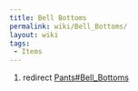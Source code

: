 ```yaml
---
title: Bell Bottoms
permalink: wiki/Bell_Bottoms/
layout: wiki
tags:
 - Items
---
```


1.  redirect [Pants#Bell_Bottoms](/wiki/Pants#Bell_Bottoms "wikilink")
